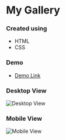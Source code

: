 # My Gallery
### Created using
* HTML
* CSS

### Demo
* [Demo Link](https://nganjason.github.io/My-Gallery/)

### Desktop View
![Desktop View](https://github.com/NganJason/My-Gallery/blob/master/demo/desktop__view.png)


### Mobile View
![Mobile View](https://github.com/NganJason/My-Gallery/blob/master/demo/mobile__view.png)
